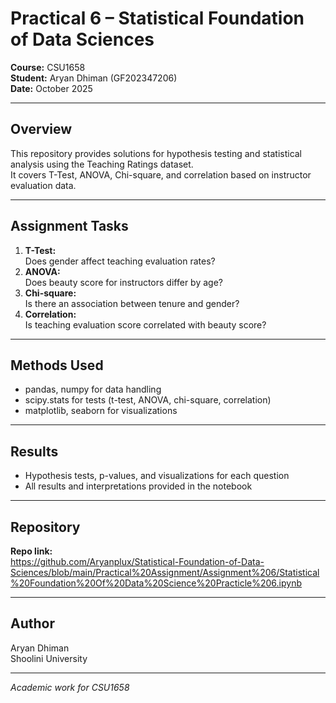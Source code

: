 # Practical 6 – Statistical Foundation of Data Sciences

**Course:** CSU1658  
**Student:** Aryan Dhiman (GF202347206)  
**Date:** October 2025

---

## Overview

This repository provides solutions for hypothesis testing and statistical analysis using the Teaching Ratings dataset.  
It covers T-Test, ANOVA, Chi-square, and correlation based on instructor evaluation data.

---

## Assignment Tasks

1. **T-Test:**  
   Does gender affect teaching evaluation rates?
2. **ANOVA:**  
   Does beauty score for instructors differ by age?
3. **Chi-square:**  
   Is there an association between tenure and gender?
4. **Correlation:**  
   Is teaching evaluation score correlated with beauty score?

---
## Methods Used

- pandas, numpy for data handling
- scipy.stats for tests (t-test, ANOVA, chi-square, correlation)
- matplotlib, seaborn for visualizations

---

## Results

- Hypothesis tests, p-values, and visualizations for each question
- All results and interpretations provided in the notebook

---

## Repository

**Repo link:**  
https://github.com/Aryanplux/Statistical-Foundation-of-Data-Sciences/blob/main/Practical%20Assignment/Assignment%206/Statistical%20Foundation%20Of%20Data%20Science%20Practicle%206.ipynb

---

## Author

Aryan Dhiman  
Shoolini University

---

*Academic work for CSU1658*
